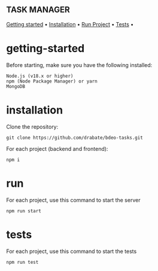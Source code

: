 ## TASK MANAGER

[Getting started](#getting-started) •
[Installation](#installation) •
[Run Project](#run) •
[Tests](#tests) •

# getting-started

Before starting, make sure you have the following installed:

    Node.js (v18.x or higher)
    npm (Node Package Manager) or yarn
    MongoDB

# installation

Clone the repository:

    git clone https://github.com/drabate/bdeo-tasks.git

For each project (backend and frontend):

    npm i

# run

For each project, use this command to start the server

    npm run start

# tests

For each project, use this command to start the tests

    npm run test
